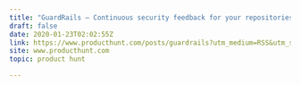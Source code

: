 ```yaml
---
title: "GuardRails — Continuous security feedback for your repositories."
draft: false
date: 2020-01-23T02:02:55Z
link: https://www.producthunt.com/posts/guardrails?utm_medium=RSS&utm_source=hune
site: www.producthunt.com
topic: product hunt  

---
```

